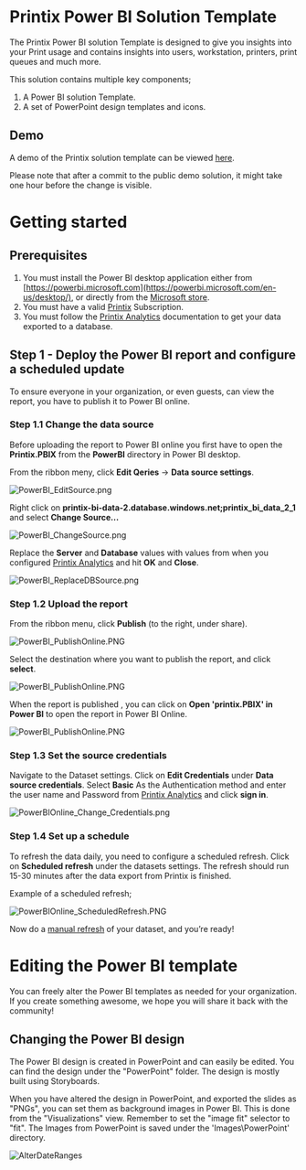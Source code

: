 # Printix Power BI Solution Template
The Printix Power BI solution Template is designed to give you insights into your Print usage and contains insights into users, workstation, printers, print queues and much more. 

This solution contains multiple key components;
1. A Power BI solution Template.
2. A set of PowerPoint design templates and icons.

## Demo
A demo of the Printix solution template can be viewed [here](https://app.powerbi.com/view?r=eyJrIjoiNDRkYzNlOTMtMzcwZC00ODY4LWE5MGQtMzJlMWU2MDk5M2NmIiwidCI6IjNlYWFmMWQzLTZmOWUtNDBmZC1iN2U5LTYwYjQ1ZTU1ZTEyNSIsImMiOjh9).

Please note that after a commit to the public demo solution, it might take one hour before the change is visible. 

# Getting started

## Prerequisites
1. You must install the Power BI desktop application either from [https://powerbi.microsoft.com](https://powerbi.microsoft.com/en-us/desktop/), or directly from the [Microsoft store](https://www.microsoft.com/nb-no/store/p/power-bi-desktop/9ntxr16hnw1t).
2. You must have a valid [Printix](https://www.printix.net) Subscription.
3. You must follow the [Printix Analytics](https://manuals.printix.net/administrator/1/en/topic/settings-page-analytics) documentation to get your data exported to a database.

## Step 1 - Deploy the Power BI report and configure a scheduled update 

To ensure everyone in your organization, or even guests, can view the report, you have to publish it to Power BI online.

### Step 1.1 Change the data source
Before uploading the report to Power BI online you first have to open the **Printix.PBIX** from the **PowerBI** directory in Power BI desktop.

From the ribbon meny, click **Edit Qeries** -> **Data source settings**.

![PowerBI_EditSource.png](./Images/Documentation/PowerBI_EditSource.png)

Right click on **printix-bi-data-2.database.windows.net;printix_bi_data_2_1** and select **Change Source...**

![PowerBI_ChangeSource.png](./Images/Documentation/PowerBI_ChangeSource.png)

Replace the **Server** and **Database** values with values from when you configured [Printix Analytics](https://manuals.printix.net/administrator/1/en/topic/settings-page-analytics?q=power) and hit **OK** and **Close**.

![PowerBI_ReplaceDBSource.png](./Images/Documentation/PowerBI_ReplaceDBSource.png)

### Step 1.2 Upload the report

From the ribbon menu, click **Publish** (to the right, under share).

 ![PowerBI_PublishOnline.PNG](./Images/Documentation/PowerBI_PublishOnline.PNG)

Select the destination where you want to publish the report, and click **select**.

 ![PowerBI_PublishOnline.PNG](./Images/Documentation/PowerBI_PublishOnline_destination.PNG)

When the report is published , you can click on **Open 'printix.PBIX' in Power BI** to open the report in Power BI Online.

 ![PowerBI_PublishOnline.PNG](./Images/Documentation/PowerBI_PublishOnline_success.PNG)

### Step 1.3 Set the source credentials
Navigate to the Dataset settings. Click on **Edit Credentials** under **Data source credentials**. Select **Basic** As the Authentication method and enter the user name and Password from [Printix Analytics](https://manuals.printix.net/administrator/1/en/topic/settings-page-analytics?q=power) and click **sign in**. 

 ![PowerBIOnline_Change_Credentials.png](./Images/Documentation/PowerBIOnline_Change_Credentials.png)


### Step 1.4 Set up a schedule

To refresh the data daily, you need to configure a scheduled refresh. Click on **Scheduled refresh** under the datasets settings. The refresh should run 15-30 minutes after the data export from Printix is finished.

Example of a scheduled refresh; 

 ![PowerBIOnline_ScheduledRefresh.PNG](./Images/Documentation/PowerBIOnline_ScheduledRefresh.PNG)

 Now do a [manual refresh]( https://docs.microsoft.com/en-us/power-bi/refresh-data) of your dataset, and you’re ready!

# Editing the Power BI template
You can freely alter the Power BI templates as needed for your organization. If you create something awesome, we hope you will share it back with the community!

## Changing the Power BI design
The Power BI design is created in PowerPoint and can easily be edited. You can find the design under the "PowerPoint" folder. The design is mostly built using Storyboards.

When you have altered the design in PowerPoint, and exported the slides as "PNGs", you can set them as background images in Power BI. This is done from the "Visualizations" view. Remember to set the "image fit" selector to "fit". 
The Images from PowerPoint is saved under the 'Images\PowerPoint' directory.

 ![AlterDateRanges](./Images/Documentation/PowerBI_Visualization.PNG)